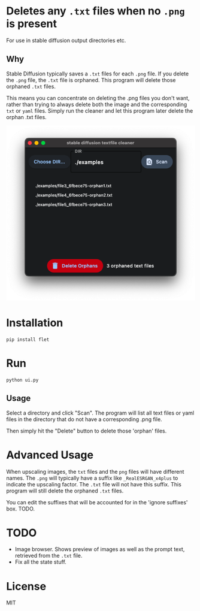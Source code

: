 # Deletes any `.txt` files when no `.png` is present

For use in stable diffusion output directories etc.

## Why

Stable Diffusion typically saves a `.txt` files for each `.png` file. If you delete the `.png` file, the `.txt` file is orphaned. This program will delete those orphaned `.txt` files.

This means you can concentrate on deleting the .png files you don't want, rather than trying to always delete both the image and the corresponding `txt` or `yaml` files.  Simply run the cleaner and let this program later delete the orphan .txt files.

![ui screenshot1](doco/screenshot1.png)

# Installation

    pip install flet

# Run

    python ui.py

## Usage

Select a directory and click "Scan". The program will list all text files or yaml files in the directory that do not have a corresponding .png file.

Then simply hit the "Delete" button to delete those 'orphan' files.

# Advanced Usage

When upscaling images, the `txt` files and the `png` files will have different names.  The `.png` will typically have a suffix like `_RealESRGAN_x4plus` to indicate the upscaling factor.  The `.txt` file will not have this suffix.  This program will still delete the orphaned `.txt` files.

You can edit the suffixes that will be accounted for in the 'ignore suffixes' box.  TODO.

# TODO

- Image browser.  Shows preview of images as well as the prompt text, retrieved from the `.txt` file.
- Fix all the state stuff.

# License

MIT
